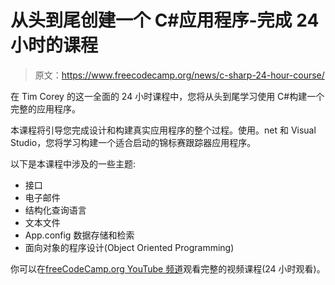 # 从头到尾创建一个 C#应用程序-完成 24 小时的课程

> 原文：<https://www.freecodecamp.org/news/c-sharp-24-hour-course/>

在 Tim Corey 的这一全面的 24 小时课程中，您将从头到尾学习使用 C#构建一个完整的应用程序。

本课程将引导您完成设计和构建真实应用程序的整个过程。使用。net 和 Visual Studio，您将学习构建一个适合启动的锦标赛跟踪器应用程序。

以下是本课程中涉及的一些主题:

*   接口
*   电子邮件
*   结构化查询语言
*   文本文件
*   App.config 数据存储和检索
*   面向对象的程序设计(Object Oriented Programming)

你可以在[freeCodeCamp.org YouTube 频道](https://www.youtube.com/watch?v=wfWxdh-_k_4)观看完整的视频课程(24 小时观看)。